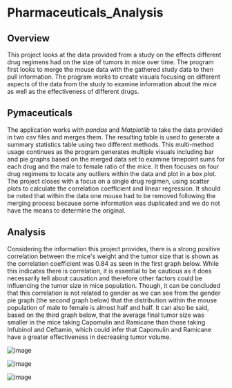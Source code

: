 # Pharmaceuticals_Analysis

## Overview
This project looks at the data provided from a study on the effects different drug regimens had on the size of tumors in mice over time. The program first looks to merge the mouse data with the gathered study data to then pull information. The program works to create visuals focusing on different aspects of the data from the study to examine information about the mice as well as the effectiveness of different drugs.

## Pymaceuticals    
The application works with *pandas* and *Matplotlib* to take the data provided in two csv files and merges them. The resulting table is used to generate a summary statistics table using two different methods. This multi-method usage continues as the program generates multiple visuals including bar and pie graphs based on the merged data set to examine timepoint sums for each drug and the male to female ratio of the mice. It then focuses on four drug regimens to locate any outliers within the data and plot in a box plot. The project closes with a focus on a single drug regimen, using scatter plots to calculate the correlation coefficient and linear regression. It should be noted that within the data one mouse had to be removed following the merging process because some information was duplicated and we do not have the means to determine the original.  

## Analysis
Considering the information this project provides, there is a strong positive correlation between the mice's weight and the tumor size that is shown as the correlation coefficient was 0.84 as seen in the first graph below. While this indicates there is correlation, it is essential to be cautious as it does necessarily tell about causation and therefore other factors could be influencing the tumor size in mice population. Though, it can be concluded that this correlation is not related to gender as we can see from the gender pie graph (the second graph below) that the distribution within the mouse population of male to female is almost half and half. It can also be said, based on the third graph below, that the average final tumor size was smaller in the mice taking Capomulin and Ramicane than those taking Infubinol and Ceftamin, which could infer that Capomulin and Ramicane have a greater effectiveness in decreasing tumor volume.

![image](https://user-images.githubusercontent.com/88953017/147602683-1d5bffcb-1afb-4178-b2e8-4d8429308ec1.png)

![image](https://user-images.githubusercontent.com/88953017/147603058-11a0f148-b3fc-41dd-aca8-30e1fcae8890.png)

![image](https://user-images.githubusercontent.com/88953017/147602916-5270030f-2705-4690-b48f-5fd3c1f67a42.png)

